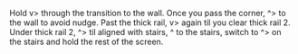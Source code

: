Hold v> through the transition to the wall. Once you pass the corner, ^> to the wall to avoid nudge. Past the thick rail, v> again til you clear thick rail 2. Under thick rail 2, ^> til aligned with stairs, ^ to the stairs, switch to ^> on the stairs and hold the rest of the screen.
